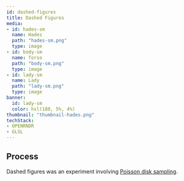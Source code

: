 ```yaml
---
id: dashed-figures
title: Dashed Figures
media:
- id: hades-sm
  name: Hades
  path: "hades-sm.png"
  type: image
- id: body-sm
  name: Torso
  path: "body-sm.png"
  type: image
- id: lady-sm
  name: Lady
  path: "lady-sm.png"
  type: image
banner:
  id: lady-sm
  color: hsl(180, 5%, 4%)
thumbnail: "thumbnail-hades.png"
techStack:
- OPENRNDR
- GLSL
---
```


## Process
  
Dashed figures was an experiment involving [Poisson disk sampling](https://en.wikipedia.org/wiki/Poisson_sampling).
